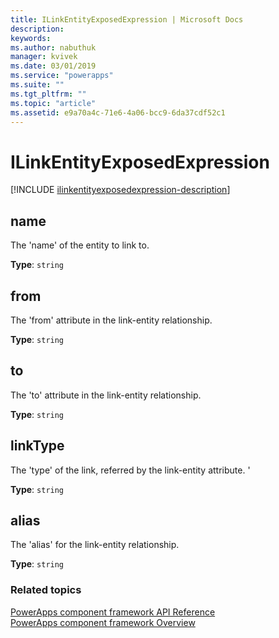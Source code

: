 ```yaml
---
title: ILinkEntityExposedExpression | Microsoft Docs
description: 
keywords:
ms.author: nabuthuk
manager: kvivek
ms.date: 03/01/2019
ms.service: "powerapps"
ms.suite: ""
ms.tgt_pltfrm: ""
ms.topic: "article"
ms.assetid: e9a70a4c-71e6-4a06-bcc9-6da37cdf52c1
---
```


# ILinkEntityExposedExpression

[!INCLUDE [ilinkentityexposedexpression-description](includes/ilinkentityexposedexpression-description.md)]

## name
The 'name' of the entity to link to.

**Type**:  `string`

## from

The 'from' attribute in the link-entity relationship.

**Type**:  `string`

## to

The 'to' attribute in the link-entity relationship.

**Type**:  `string`

## linkType

The 'type' of the link, referred by the link-entity attribute. '

**Type**:  `string`

## alias

The 'alias' for the link-entity relationship.

**Type**:  `string`

### Related topics

[PowerApps component framework API Reference](../reference/index.md)<br/>
[PowerApps component framework Overview](../overview.md)